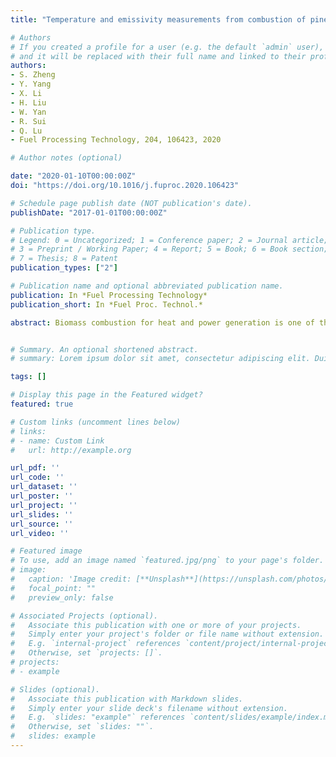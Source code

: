 ```yaml
---
title: "Temperature and emissivity measurements from combustion of pine wood, rice husk and fir wood using flame emission spectrum"

# Authors
# If you created a profile for a user (e.g. the default `admin` user), write the username (folder name) here 
# and it will be replaced with their full name and linked to their profile.
authors:
- S. Zheng
- Y. Yang
- X. Li
- H. Liu
- W. Yan
- R. Sui
- Q. Lu
- Fuel Processing Technology, 204, 106423, 2020

# Author notes (optional)

date: "2020-01-10T00:00:00Z"
doi: "https://doi.org/10.1016/j.fuproc.2020.106423"

# Schedule page publish date (NOT publication's date).
publishDate: "2017-01-01T00:00:00Z"

# Publication type.
# Legend: 0 = Uncategorized; 1 = Conference paper; 2 = Journal article;
# 3 = Preprint / Working Paper; 4 = Report; 5 = Book; 6 = Book section;
# 7 = Thesis; 8 = Patent
publication_types: ["2"]

# Publication name and optional abbreviated publication name.
publication: In *Fuel Processing Technology*
publication_short: In *Fuel Proc. Technol.*

abstract: Biomass combustion for heat and power generation is one of the best ways for substituting fossil fuels. It is necessary to develop in situ temperature and emissivity measurement technology for biomass volatile flame. In this study, combustion experiments on three biomass pellets of pine wood, rice husk and fir wood were carried out in a laboratory biomass burner at two A/F flowrates. A multi-wavelength radiation thermometry method was proposed to calculate temperature and wavelength-dependent emissivity based on Rayleigh approximation. The results showed that the temperature and emissivity of pine wood combustion were higher than those of rice husk and fir wood volatile flames. Though the emissivity of rice husk was less than that of fir wood, the temperature of rice husk combustion was higher than that of fir wood due to the latter's higher moisture content. The temperatures measured by the spectrometer system agreed well with the thermocouple data. The normalized emissivities of the three different biomass show the same trend, indicating the radiative properties of biomass volatile flames do not change with biomass species and combustion conditions.


# Summary. An optional shortened abstract.
# summary: Lorem ipsum dolor sit amet, consectetur adipiscing elit. Duis posuere tellus ac convallis placerat. Proin tincidunt magna sed ex sollicitudin condimentum.

tags: []

# Display this page in the Featured widget?
featured: true

# Custom links (uncomment lines below)
# links:
# - name: Custom Link
#   url: http://example.org

url_pdf: ''
url_code: ''
url_dataset: ''
url_poster: ''
url_project: ''
url_slides: ''
url_source: ''
url_video: ''

# Featured image
# To use, add an image named `featured.jpg/png` to your page's folder. 
# image:
#   caption: 'Image credit: [**Unsplash**](https://unsplash.com/photos/pLCdAaMFLTE)'
#   focal_point: ""
#   preview_only: false

# Associated Projects (optional).
#   Associate this publication with one or more of your projects.
#   Simply enter your project's folder or file name without extension.
#   E.g. `internal-project` references `content/project/internal-project/index.md`.
#   Otherwise, set `projects: []`.
# projects:
# - example

# Slides (optional).
#   Associate this publication with Markdown slides.
#   Simply enter your slide deck's filename without extension.
#   E.g. `slides: "example"` references `content/slides/example/index.md`.
#   Otherwise, set `slides: ""`.
#   slides: example
---
```

